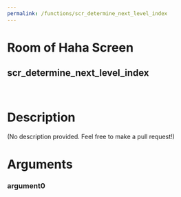 ```yaml
---
permalink: /functions/scr_determine_next_level_index
---
```

# Room of Haha Screen  
## scr_determine_next_level_index  
&nbsp;  
# Description  
(No description provided. Feel free to make a pull request!) 
&nbsp;  
# Arguments
### argument0

&nbsp;  


